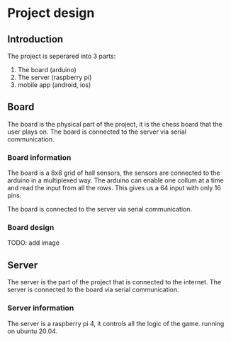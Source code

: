 # Project design

## Introduction

The project is seperared into 3 parts:
1. The board (arduino)
2. The server (raspberry pi)
3. mobile app (android, ios)

## Board

The board is the physical part of the project, it is the chess board that the user plays on.
The board is connected to the server via serial communication.

### Board information

The board is a 8x8 grid of hall sensors, the sensors are connected to the arduino in a multiplexed way.
The arduino can enable one collum at a time and read the input from all the rows.
This gives us a 64 input with only 16 pins.

The board is connected to the server via serial communication.

### Board design
 TODO: add image

## Server

The server is the part of the project that is connected to the internet.
The server is connected to the board via serial communication.

### Server information

The server is a raspberry pi 4, it controls all the logic of the game.
running on ubuntu 20.04.

